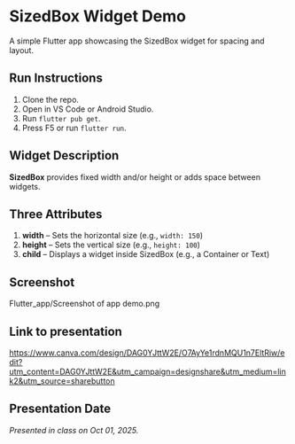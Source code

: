 # SizedBox Widget Demo
A simple Flutter app showcasing the SizedBox widget for spacing and layout.

## Run Instructions
1. Clone the repo.
2. Open in VS Code or Android Studio.
3. Run `flutter pub get`.
4. Press F5 or run `flutter run`.

## Widget Description
**SizedBox** provides fixed width and/or height or adds space between widgets.

## Three Attributes
1. **width** – Sets the horizontal size (e.g., `width: 150`)
2. **height** – Sets the vertical size (e.g., `height: 100`)
3. **child** – Displays a widget inside SizedBox (e.g., a Container or Text)

## Screenshot
Flutter_app/Screenshot of app demo.png

## Link to presentation
https://www.canva.com/design/DAG0YJttW2E/O7AyYe1rdnMQU1n7EltRiw/edit?utm_content=DAG0YJttW2E&utm_campaign=designshare&utm_medium=link2&utm_source=sharebutton

## Presentation Date
*Presented in class on Oct 01, 2025.*